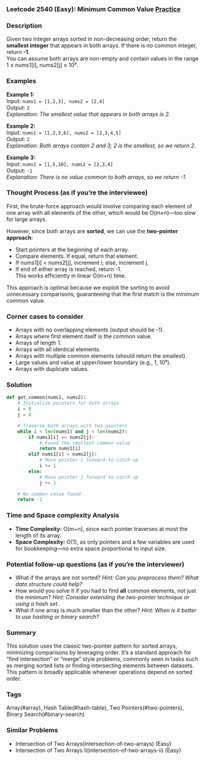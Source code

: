 ### Leetcode 2540 (Easy): Minimum Common Value [Practice](https://leetcode.com/problems/minimum-common-value)

### Description  
Given two integer arrays sorted in non-decreasing order, return the **smallest integer** that appears in both arrays. If there is no common integer, return **-1**.  
You can assume both arrays are non-empty and contain values in the range 1 ≤ nums1[i], nums2[j] ≤ 10⁹.

### Examples  

**Example 1:**  
Input: `nums1 = [1,2,3], nums2 = [2,4]`  
Output: `2`  
*Explanation: The smallest value that appears in both arrays is 2.*

**Example 2:**  
Input: `nums1 = [1,2,3,6], nums2 = [2,3,4,5]`  
Output: `2`  
*Explanation: Both arrays contain 2 and 3; 2 is the smallest, so we return 2.*

**Example 3:**  
Input: `nums1 = [1,5,10], nums2 = [2,3,4]`  
Output: `-1`  
*Explanation: There is no value common to both arrays, so we return -1.*

### Thought Process (as if you’re the interviewee)  
First, the brute-force approach would involve comparing each element of one array with all elements of the other, which would be O(m×n)—too slow for large arrays.

However, since both arrays are **sorted**, we can use the **two-pointer approach**:
- Start pointers at the beginning of each array.
- Compare elements. If equal, return that element.
- If nums1[i] < nums2[j], increment i; else, increment j.
- If end of either array is reached, return -1.  
This works efficiently in linear O(m+n) time.

This approach is optimal because we exploit the sorting to avoid unnecessary comparisons, guaranteeing that the first match is the minimum common value.

### Corner cases to consider  
- Arrays with no overlapping elements (output should be -1).
- Arrays where first element itself is the common value.
- Arrays of length 1.
- Arrays with all identical elements.
- Arrays with multiple common elements (should return the smallest).
- Large values and value at upper/lower boundary (e.g., 1, 10⁹).
- Arrays with duplicate values.

### Solution

```python
def get_common(nums1, nums2):
    # Initialize pointers for both arrays
    i = 0
    j = 0

    # Traverse both arrays with two pointers
    while i < len(nums1) and j < len(nums2):
        if nums1[i] == nums2[j]:
            # Found the smallest common value
            return nums1[i]
        elif nums1[i] < nums2[j]:
            # Move pointer i forward to catch up
            i += 1
        else:
            # Move pointer j forward to catch up
            j += 1

    # No common value found
    return -1
```

### Time and Space complexity Analysis  

- **Time Complexity:** O(m+n), since each pointer traverses at most the length of its array.
- **Space Complexity:** O(1), as only pointers and a few variables are used for bookkeeping—no extra space proportional to input size.

### Potential follow-up questions (as if you’re the interviewer)  

- What if the arrays are not sorted?
  *Hint: Can you preprocess them? What data structure could help?*
- How would you solve it if you had to find **all** common elements, not just the minimum?
  *Hint: Consider extending the two-pointer technique or using a hash set.*
- What if one array is much smaller than the other?
  *Hint: When is it better to use hashing or binary search?*

### Summary
This solution uses the classic two-pointer pattern for sorted arrays, minimizing comparisons by leveraging order. It’s a standard approach for “find intersection” or “merge” style problems, commonly seen in tasks such as merging sorted lists or finding intersecting elements between datasets. This pattern is broadly applicable whenever operations depend on sorted order.

### Tags
Array(#array), Hash Table(#hash-table), Two Pointers(#two-pointers), Binary Search(#binary-search)

### Similar Problems
- Intersection of Two Arrays(intersection-of-two-arrays) (Easy)
- Intersection of Two Arrays II(intersection-of-two-arrays-ii) (Easy)